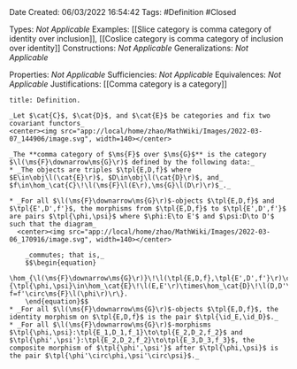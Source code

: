 <br />
<br />

Date Created: 06/03/2022 16:54:42
Tags: #Definition #Closed 

Types: _Not Applicable_
Examples: [[Slice category is comma category of identity over inclusion]], [[Coslice category is comma category of inclusion over identity]]
Constructions: _Not Applicable_
Generalizations: _Not Applicable_

Properties: _Not Applicable_
Sufficiencies: _Not Applicable_
Equivalences: _Not Applicable_
Justifications: [[Comma category is a category]]

``` ad-Definition
title: Definition.

_Let $\cat{C}$, $\cat{D}$, and $\cat{E}$ be categories and fix two covariant functors_
<center><img src="app://local/home/zhao/MathWiki/Images/2022-03-07_144906/image.svg", width=140></center>

_The **comma category of $\ms{F}$ over $\ms{G}$** is the category $\l(\ms{F}\downarrow\ms{G}\r)$ defined by the following data:_
* _The objects are triples $\tpl{E,D,f}$ where $E\in\obj\l(\cat{E}\r)$, $D\in\obj\l(\cat{D}\r)$, and_ $f\in\hom_\cat{C}\!\l(\ms{F}\l(E\r),\ms{G}\l(D\r)\r)$_._

* _For all $\l(\ms{F}\downarrow\ms{G}\r)$-objects $\tpl{E,D,f}$ and $\tpl{E',D',f'}$, the morphisms from $\tpl{E,D,f}$ to $\tpl{E',D',f'}$ are pairs $\tpl{\phi,\psi}$ where $\phi:E\to E'$ and $\psi:D\to D'$ such that the diagram_
  <center><img src="app://local/home/zhao/MathWiki/Images/2022-03-06_170916/image.svg", width=140></center>

    _commutes; that is,_
    $$\begin{equation}
        \hom_{\l(\ms{F}\downarrow\ms{G}\r)}\!\l(\tpl{E,D,f},\tpl{E',D',f'}\r)\coloneqq\l\{\tpl{\phi,\psi}\in\hom_\cat{E}\!\l(E,E'\r)\times\hom_\cat{D}\!\l(D,D'\r)\mid\ms{G}\l(\psi\r)\circ f=f'\circ\ms{F}\l(\phi\r)\r\}.
    \end{equation}$$
* _For all $\l(\ms{F}\downarrow\ms{G}\r)$-objects $\tpl{E,D,f}$, the identity morphism on $\tpl{E,D,f}$ is the pair $\tpl{\id_E,\id_D}$._
* _For all $\l(\ms{F}\downarrow\ms{G}\r)$-morphisms $\tpl{\phi,\psi}:\tpl{E_1,D_1,f_1}\to\tpl{E_2,D_2,f_2}$ and $\tpl{\phi',\psi'}:\tpl{E_2,D_2,f_2}\to\tpl{E_3,D_3,f_3}$, the composite morphism of $\tpl{\phi',\psi'}$ after $\tpl{\phi,\psi}$ is the pair $\tpl{\phi'\circ\phi,\psi'\circ\psi}$._

```
